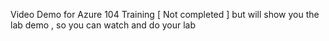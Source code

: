 Video Demo for Azure 104 Training [ Not completed ] but will show you the lab demo , so you can watch and do your lab 
